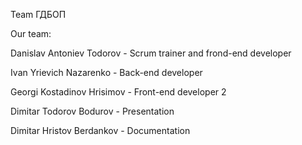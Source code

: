 Team ГДБОП

Our team:

Danislav Antoniev Todorov - Scrum trainer and frond-end developer

Ivan Yrievich Nazarenko - Back-end developer

Georgi Kostadinov Hrisimov - Front-end developer 2

Dimitar Todorov Bodurov - Presentation

Dimitar Hristov Berdankov - Documentation